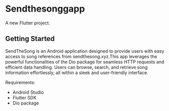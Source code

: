 # Sendthesonggapp

A new Flutter project.

## Getting Started

SendTheSong is an Android application designed to provide users with easy access to song references from sendthesong.xyz.This app leverages the powerful functionalities of the Dio package for seamless HTTP requests and efficient data handling. Users can browse, search, and retrieve song information effortlessly, all within a sleek and user-friendly interface.

Requirements:
  -  Android Studio
  -  Flutter SDK
  -  Dio package
